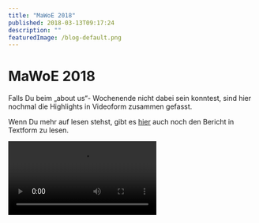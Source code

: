 ```yaml
---
title: "MaWoE 2018"
published: 2018-03-13T09:17:24
description: ""
featuredImage: /blog-default.png
---
```


# MaWoE 2018

Falls Du beim &#8222;about us&#8220;- Wochenende nicht dabei sein konntest, sind hier nochmal die Highlights in Videoform zusammen gefasst.

Wenn Du mehr auf lesen stehst, gibt es <a href="/about-us-alles-neu/">hier</a> auch noch den Bericht in Textform zu lesen.



<video preload="metadata" controls="controls"><source type="video/mp4" src="/old/03-18-MaWoE_1.mp4"><a href="/old/03-18-MaWoE_1.mp4">https://www.ec-nordbund.de/wp-content/uploads/03-18-MaWoE_1.mp4</a></video>
